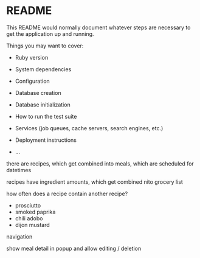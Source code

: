 # README

This README would normally document whatever steps are necessary to get the
application up and running.

Things you may want to cover:

* Ruby version

* System dependencies

* Configuration

* Database creation

* Database initialization

* How to run the test suite

* Services (job queues, cache servers, search engines, etc.)

* Deployment instructions

* ...


there are recipes, which get combined into meals, which are scheduled for datetimes

recipes have ingredient amounts, which get combined nito grocery list

how often does a recipe contain another recipe?

* prosciutto
* smoked paprika
* chili adobo
* dijon mustard

navigation

show meal detail in popup and allow editing  / deletion
